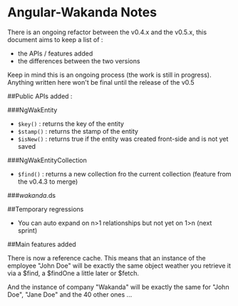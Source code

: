 Angular-Wakanda Notes
=====================
There is an ongoing refactor between the v0.4.x and the v0.5.x, this document aims to keep a list of :

* the APIs / features added
* the differences between the two versions

Keep in mind this is an ongoing process (the work is still in progress). Anything written here won't be final until the release of the v0.5


##Public APIs added :

###NgWakEntity

* `$key()` : returns the key of the entity
* `$stamp()` : returns the stamp of the entity
* `$isNew()` : returns true if the entity was created front-side and is not yet saved

###NgWakEntityCollection

* `$find()` : returns a new collection fro the current collection (feature from the v0.4.3 to merge)

###$wakanda.$ds

##Temporary regressions

* You can auto expand on n>1 relationships but not yet on 1>n (next sprint)

##Main features added

There is now a reference cache. This means that an instance of the employee "John Doe" will be exactly the same object weather you retrieve it via a $find, a $findOne a little later or $fetch.

And the instance of company "Wakanda" will be exactly the same for "John Doe", "Jane Doe" and the 40 other ones ...